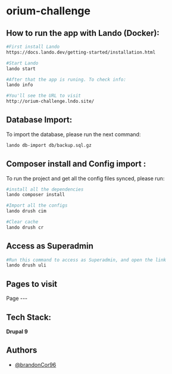 # orium-challenge
## How to run the app with Lando (Docker):
```bash
#First install Lando
https://docs.lando.dev/getting-started/installation.html

#Start Lando
lando start

#After that the app is runing. To check info: 
lando info

#You'll see the URL to visit
http://orium-challenge.lndo.site/
```

## Database Import:
To import the database, please run the next command:
```bash
lando db-import db/backup.sql.gz
```

## Composer install and Config import :
To run the project and get all the config files synced, please run:
```bash
#install all the dependencies
lando composer install

#Import all the configs
lando drush cim

#Clear cache
lando drush cr
```
## Access as Superadmin
```bash
#Run this command to access as Superadmin, and open the link
lando drush uli
```

## Pages to visit
Page ---
## Tech Stack:

**Drupal 9**

## Authors

- [@brandonCor96](https://github.com/brandonCor96)